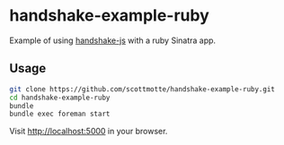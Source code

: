 # handshake-example-ruby 

Example of using [handshake-js](https://github.com/scottmotte/handshake-js) with a ruby Sinatra app.

## Usage

```bash
git clone https://github.com/scottmotte/handshake-example-ruby.git
cd handshake-example-ruby
bundle
bundle exec foreman start
```

Visit [http://localhost:5000](http://localhost:5000) in your browser.
